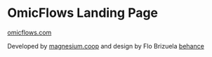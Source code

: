 # OmicFlows Landing Page

[omicflows.com](https://omicflows.com)

Developed by [magnesium.coop](https://magnesium.coop) and design by Flo Brizuela [behance](https://www.behance.net/flobrizuela)

